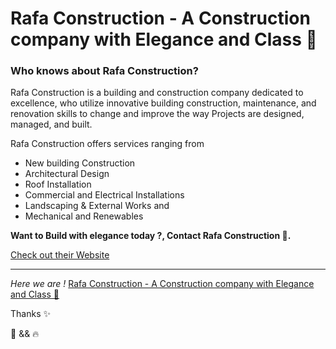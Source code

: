 # Rafa Construction - A Construction company with Elegance and Class 💯
### Who knows about Rafa Construction? 

Rafa Construction is a building and construction company dedicated to excellence, who utilize innovative building construction, maintenance, and renovation skills to change and improve the way Projects are designed, managed, and built.

Rafa Construction offers services ranging from 

- New building Construction
- Architectural Design 
- Roof Installation
- Commercial and Electrical Installations
- Landscaping & External Works and
- Mechanical and Renewables

**Want to Build with elegance today ?, Contact Rafa Construction 💯.**

[Check out their Website]("")

---

*Here we are !* [Rafa Construction - A Construction company with Elegance and Class 💯]("")


Thanks ✨

🤍 && 🔥